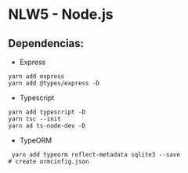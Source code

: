 # NLW5 - Node.js


## Dependencias:

* Express
```shell
yarn add express
yarn add @types/express -D
```
* Typescript
```shell
yarn add typescript -D
yarn tsc --init
yarn ad ts-node-dev -D
```

* TypeORM
```shell
 yarn add typeorm reflect-metadata sqlite3 --save
# create ormcinfig.json
```